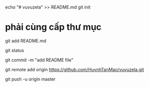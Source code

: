 echo "# vuvuzela" >> README.md
git init  
# phải cùng cấp thư mục

git add README.md

git status

git commit -m "add README file"

git remote add origin https://github.com/HuynhTanMao/vuvuzela.git

git push -u origin master
